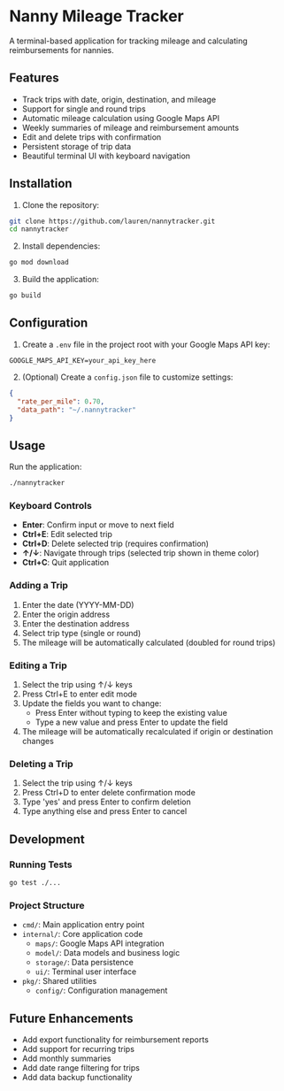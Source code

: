 # Nanny Mileage Tracker

A terminal-based application for tracking mileage and calculating reimbursements for nannies.

## Features

- Track trips with date, origin, destination, and mileage
- Support for single and round trips
- Automatic mileage calculation using Google Maps API
- Weekly summaries of mileage and reimbursement amounts
- Edit and delete trips with confirmation
- Persistent storage of trip data
- Beautiful terminal UI with keyboard navigation

## Installation

1. Clone the repository:
```bash
git clone https://github.com/lauren/nannytracker.git
cd nannytracker
```

2. Install dependencies:
```bash
go mod download
```

3. Build the application:
```bash
go build
```

## Configuration

1. Create a `.env` file in the project root with your Google Maps API key:
```
GOOGLE_MAPS_API_KEY=your_api_key_here
```

2. (Optional) Create a `config.json` file to customize settings:
```json
{
  "rate_per_mile": 0.70,
  "data_path": "~/.nannytracker"
}
```

## Usage

Run the application:
```bash
./nannytracker
```

### Keyboard Controls

- **Enter**: Confirm input or move to next field
- **Ctrl+E**: Edit selected trip
- **Ctrl+D**: Delete selected trip (requires confirmation)
- **↑/↓**: Navigate through trips (selected trip shown in theme color)
- **Ctrl+C**: Quit application

### Adding a Trip

1. Enter the date (YYYY-MM-DD)
2. Enter the origin address
3. Enter the destination address
4. Select trip type (single or round)
5. The mileage will be automatically calculated (doubled for round trips)

### Editing a Trip

1. Select the trip using ↑/↓ keys
2. Press Ctrl+E to enter edit mode
3. Update the fields you want to change:
   - Press Enter without typing to keep the existing value
   - Type a new value and press Enter to update the field
4. The mileage will be automatically recalculated if origin or destination changes

### Deleting a Trip

1. Select the trip using ↑/↓ keys
2. Press Ctrl+D to enter delete confirmation mode
3. Type 'yes' and press Enter to confirm deletion
4. Type anything else and press Enter to cancel

## Development

### Running Tests

```bash
go test ./...
```

### Project Structure

- `cmd/`: Main application entry point
- `internal/`: Core application code
  - `maps/`: Google Maps API integration
  - `model/`: Data models and business logic
  - `storage/`: Data persistence
  - `ui/`: Terminal user interface
- `pkg/`: Shared utilities
  - `config/`: Configuration management

## Future Enhancements

- Add export functionality for reimbursement reports
- Add support for recurring trips
- Add monthly summaries
- Add date range filtering for trips
- Add data backup functionality